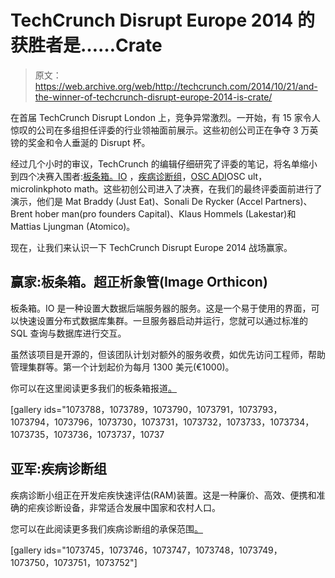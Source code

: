 # TechCrunch Disrupt Europe 2014 的获胜者是……Crate 

> 原文：<https://web.archive.org/web/http://techcrunch.com/2014/10/21/and-the-winner-of-techcrunch-disrupt-europe-2014-is-crate/>

在首届 TechCrunch Disrupt London 上，竞争异常激烈。一开始，有 15 家令人惊叹的公司在多组担任评委的行业领袖面前展示。这些初创公司正在争夺 3 万英镑的奖金和令人垂涎的 Disrupt 杯。

经过几个小时的审议，TechCrunch 的编辑仔细研究了评委的笔记，将名单缩小到四个决赛入围者:[板条箱。IO](https://web.archive.org/web/20230129085410/https://techcrunch.com/2014/10/20/crate-lets-developers-set-up-big-data-backends-in-minutes/) ，[疾病诊断组](https://web.archive.org/web/20230129085410/https://techcrunch.com/2014/10/20/mosquitos-beware-ddg-is-coming-for-you/)，[OSC ADI](https://web.archive.org/web/20230129085410/https://techcrunch.com/2014/10/20/the-oscult-is-an-ipad-connected-ultrasound-machine/)OSC ult，microlinkphoto math。这些初创公司进入了决赛，在我们的最终评委面前进行了演示，他们是 Mat Braddy (Just Eat)、Sonali De Rycker (Accel Partners)、Brent hober man(pro founders Capital)、Klaus Hommels (Lakestar)和 Mattias Ljungman (Atomico)。

现在，让我们来认识一下 TechCrunch Disrupt Europe 2014 战场赢家。

## 赢家:板条箱。超正析象管(Image Orthicon)

板条箱。IO 是一种设置大数据后端服务器的服务。这是一个易于使用的界面，可以快速设置分布式数据库集群。一旦服务器启动并运行，您就可以通过标准的 SQL 查询与数据库进行交互。

虽然该项目是开源的，但该团队计划对额外的服务收费，如优先访问工程师，帮助管理集群等。第一个计划起价为每月 1300 美元(€1000)。

你可以在这里阅读更多我们的板条箱报道[。](https://web.archive.org/web/20230129085410/https://techcrunch.com/2014/10/20/crate-lets-developers-set-up-big-data-backends-in-minutes/)

[gallery ids="1073788，1073789，1073790，1073791，1073793，1073794，1073796，1073730，1073731，1073732，1073733，1073734，1073735，1073736，1073737，10737

## 亚军:疾病诊断组

疾病诊断小组正在开发疟疾快速评估(RAM)装置。这是一种廉价、高效、便携和准确的疟疾诊断设备，非常适合发展中国家和农村人口。

您可以在此阅读更多我们疾病诊断组的承保范围[。](https://web.archive.org/web/20230129085410/https://techcrunch.com/2014/10/20/mosquitos-beware-ddg-is-coming-for-you/)

[gallery ids="1073745，1073746，1073747，1073748，1073749，1073750，1073751，1073752"]